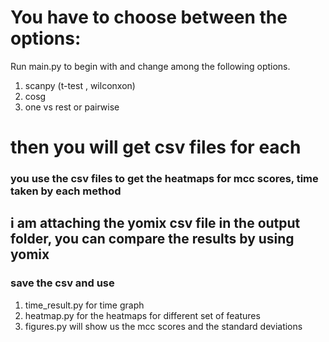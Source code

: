 # You have to choose between the options:
Run main.py to begin with and change among the following options. 
1. scanpy (t-test , wilconxon)
2.  cosg
3.  one vs rest or pairwise

# then you will get csv files for each
### you use the csv files to get the heatmaps for mcc scores, time taken by each method
## i am attaching the yomix csv file in the output folder, you can compare the results by using yomix 
### save the csv and use 
1. time_result.py for time graph 
2. heatmap.py for the heatmaps for different set of features
3. figures.py will show us the mcc scores and the standard deviations

